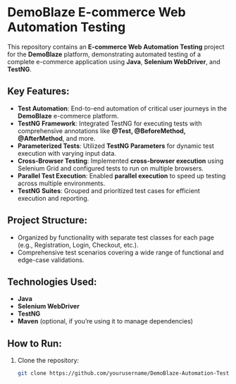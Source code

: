 # DemoBlaze E-commerce Web Automation Testing

This repository contains an **E-commerce Web Automation Testing** project for the **DemoBlaze** platform, demonstrating automated testing of a complete e-commerce application using **Java**, **Selenium WebDriver**, and **TestNG**.

## Key Features:
- **Test Automation**: End-to-end automation of critical user journeys in the **DemoBlaze** e-commerce platform.
- **TestNG Framework**: Integrated TestNG for executing tests with comprehensive annotations like **@Test, @BeforeMethod, @AfterMethod**, and more.
- **Parameterized Tests**: Utilized **TestNG Parameters** for dynamic test execution with varying input data.
- **Cross-Browser Testing**: Implemented **cross-browser execution** using Selenium Grid and configured tests to run on multiple browsers.
- **Parallel Test Execution**: Enabled **parallel execution** to speed up testing across multiple environments.
- **TestNG Suites**: Grouped and prioritized test cases for efficient execution and reporting.

## Project Structure:
- Organized by functionality with separate test classes for each page (e.g., Registration, Login, Checkout, etc.).
- Comprehensive test scenarios covering a wide range of functional and edge-case validations.

## Technologies Used:
- **Java**
- **Selenium WebDriver**
- **TestNG**
- **Maven** (optional, if you’re using it to manage dependencies)

## How to Run:
1. Clone the repository:  
   ```bash
   git clone https://github.com/yourusername/DemoBlaze-Automation-Testing.git
